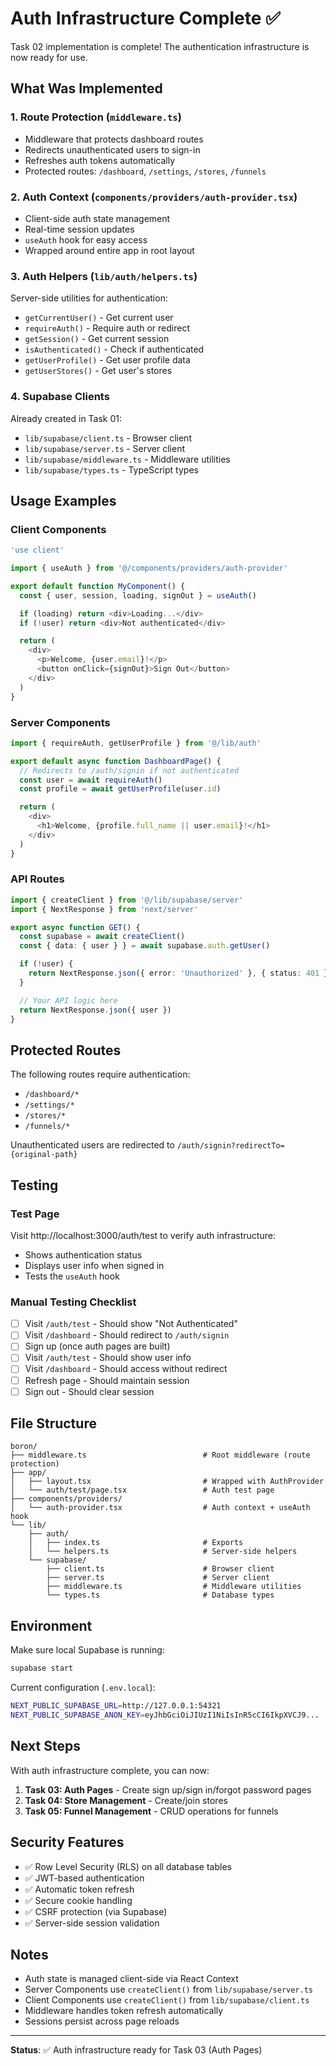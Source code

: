 # Auth Infrastructure Complete ✅

Task 02 implementation is complete! The authentication infrastructure is now ready for use.

## What Was Implemented

### 1. Route Protection (`middleware.ts`)
- Middleware that protects dashboard routes
- Redirects unauthenticated users to sign-in
- Refreshes auth tokens automatically
- Protected routes: `/dashboard`, `/settings`, `/stores`, `/funnels`

### 2. Auth Context (`components/providers/auth-provider.tsx`)
- Client-side auth state management
- Real-time session updates
- `useAuth` hook for easy access
- Wrapped around entire app in root layout

### 3. Auth Helpers (`lib/auth/helpers.ts`)
Server-side utilities for authentication:
- `getCurrentUser()` - Get current user
- `requireAuth()` - Require auth or redirect
- `getSession()` - Get current session
- `isAuthenticated()` - Check if authenticated
- `getUserProfile()` - Get user profile data
- `getUserStores()` - Get user's stores

### 4. Supabase Clients
Already created in Task 01:
- `lib/supabase/client.ts` - Browser client
- `lib/supabase/server.ts` - Server client
- `lib/supabase/middleware.ts` - Middleware utilities
- `lib/supabase/types.ts` - TypeScript types

## Usage Examples

### Client Components

```typescript
'use client'

import { useAuth } from '@/components/providers/auth-provider'

export default function MyComponent() {
  const { user, session, loading, signOut } = useAuth()

  if (loading) return <div>Loading...</div>
  if (!user) return <div>Not authenticated</div>

  return (
    <div>
      <p>Welcome, {user.email}!</p>
      <button onClick={signOut}>Sign Out</button>
    </div>
  )
}
```

### Server Components

```typescript
import { requireAuth, getUserProfile } from '@/lib/auth'

export default async function DashboardPage() {
  // Redirects to /auth/signin if not authenticated
  const user = await requireAuth()
  const profile = await getUserProfile(user.id)

  return (
    <div>
      <h1>Welcome, {profile.full_name || user.email}!</h1>
    </div>
  )
}
```

### API Routes

```typescript
import { createClient } from '@/lib/supabase/server'
import { NextResponse } from 'next/server'

export async function GET() {
  const supabase = await createClient()
  const { data: { user } } = await supabase.auth.getUser()

  if (!user) {
    return NextResponse.json({ error: 'Unauthorized' }, { status: 401 })
  }

  // Your API logic here
  return NextResponse.json({ user })
}
```

## Protected Routes

The following routes require authentication:
- `/dashboard/*`
- `/settings/*`
- `/stores/*`
- `/funnels/*`

Unauthenticated users are redirected to `/auth/signin?redirectTo={original-path}`

## Testing

### Test Page
Visit http://localhost:3000/auth/test to verify auth infrastructure:
- Shows authentication status
- Displays user info when signed in
- Tests the `useAuth` hook

### Manual Testing Checklist
- [ ] Visit `/auth/test` - Should show "Not Authenticated"
- [ ] Visit `/dashboard` - Should redirect to `/auth/signin`
- [ ] Sign up (once auth pages are built)
- [ ] Visit `/auth/test` - Should show user info
- [ ] Visit `/dashboard` - Should access without redirect
- [ ] Refresh page - Should maintain session
- [ ] Sign out - Should clear session

## File Structure

```
boron/
├── middleware.ts                          # Root middleware (route protection)
├── app/
│   ├── layout.tsx                         # Wrapped with AuthProvider
│   └── auth/test/page.tsx                 # Auth test page
├── components/providers/
│   └── auth-provider.tsx                  # Auth context + useAuth hook
└── lib/
    ├── auth/
    │   ├── index.ts                       # Exports
    │   └── helpers.ts                     # Server-side helpers
    └── supabase/
        ├── client.ts                      # Browser client
        ├── server.ts                      # Server client
        ├── middleware.ts                  # Middleware utilities
        └── types.ts                       # Database types
```

## Environment

Make sure local Supabase is running:
```bash
supabase start
```

Current configuration (`.env.local`):
```bash
NEXT_PUBLIC_SUPABASE_URL=http://127.0.0.1:54321
NEXT_PUBLIC_SUPABASE_ANON_KEY=eyJhbGciOiJIUzI1NiIsInR5cCI6IkpXVCJ9...
```

## Next Steps

With auth infrastructure complete, you can now:

1. **Task 03: Auth Pages** - Create sign up/sign in/forgot password pages
2. **Task 04: Store Management** - Create/join stores
3. **Task 05: Funnel Management** - CRUD operations for funnels

## Security Features

- ✅ Row Level Security (RLS) on all database tables
- ✅ JWT-based authentication
- ✅ Automatic token refresh
- ✅ Secure cookie handling
- ✅ CSRF protection (via Supabase)
- ✅ Server-side session validation

## Notes

- Auth state is managed client-side via React Context
- Server Components use `createClient()` from `lib/supabase/server.ts`
- Client Components use `createClient()` from `lib/supabase/client.ts`
- Middleware handles token refresh automatically
- Sessions persist across page reloads

---

**Status**: ✅ Auth infrastructure ready for Task 03 (Auth Pages)
